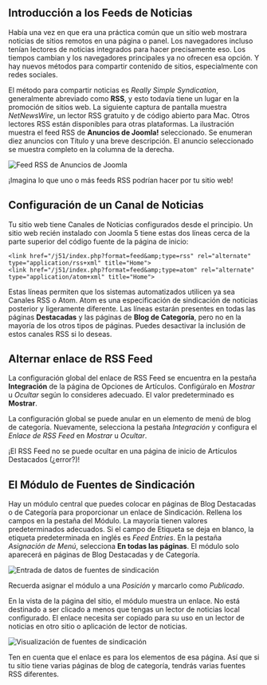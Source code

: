 <!-- Filename: jdocmanual?manual=user&heading=news&filename=news-feeds.md / Display title: Fuentes de Noticias -->

## Introducción a los Feeds de Noticias

Había una vez en que era una práctica común que un sitio web mostrara noticias de sitios remotos en una página o panel. Los navegadores incluso tenían lectores de noticias integrados para hacer precisamente eso. Los tiempos cambian y los navegadores principales ya no ofrecen esa opción. Y hay nuevos métodos para compartir contenido de sitios, especialmente con redes sociales.

El método para compartir noticias es *Really Simple Syndication*, generalmente abreviado como **RSS**, y esto todavía tiene un lugar en la promoción de sitios web. La siguiente captura de pantalla muestra *NetNewsWire*, un lector RSS gratuito y de código abierto para Mac. Otros lectores RSS están disponibles para otras plataformas. La ilustración muestra el feed RSS de **Anuncios de Joomla!** seleccionado. Se enumeran diez anuncios con Título y una breve descripción. El anuncio seleccionado se muestra completo en la columna de la derecha.

![Feed RSS de Anuncios de Joomla](../../../en/images/news-feeds/news-netnewswire-display.png "Anuncios de Joomla")

¡Imagina lo que uno o más feeds RSS podrían hacer por tu sitio web!

## Configuración de un Canal de Noticias

Tu sitio web tiene Canales de Noticias configurados desde el principio. Un sitio web recién instalado con Joomla 5 tiene estas dos líneas cerca de la parte superior del código fuente de la página de inicio:

```
<link href="/j51/index.php?format=feed&amp;type=rss" rel="alternate" type="application/rss+xml" title="Home">
<link href="/j51/index.php?format=feed&amp;type=atom" rel="alternate" type="application/atom+xml" title="Home">
```
Estas líneas permiten que los sistemas automatizados utilicen ya sea Canales RSS o Atom. Atom es una especificación de sindicación de noticias posterior y ligeramente diferente. Las líneas estarán presentes en todas las páginas **Destacadas** y las páginas de **Blog de Categoría**, pero no en la mayoría de los otros tipos de páginas. Puedes desactivar la inclusión de estos canales RSS si lo deseas.

## Alternar enlace de RSS Feed

La configuración global del enlace de RSS Feed se encuentra en la pestaña **Integración** de la página de Opciones de Artículos. Configúralo en *Mostrar* u *Ocultar* según lo consideres adecuado. El valor predeterminado es **Mostrar**.

La configuración global se puede anular en un elemento de menú de blog de categoría. Nuevamente, selecciona la pestaña *Integración* y configura el *Enlace de RSS Feed* en *Mostrar* u *Ocultar*.

¡El RSS Feed no se puede ocultar en una página de inicio de Artículos Destacados (¿error?)!

## El Módulo de Fuentes de Sindicación

Hay un módulo central que puedes colocar en páginas de Blog Destacadas o de Categoría para proporcionar un enlace de Sindicación. Rellena los campos en la pestaña del Módulo. La mayoría tienen valores predeterminados adecuados. Si el campo de Etiqueta se deja en blanco, la etiqueta predeterminada en inglés es *Feed Entries*. En la pestaña *Asignación de Menú*, selecciona **En todas las páginas**. El módulo solo aparecerá en páginas de Blog Destacadas y de Categoría.

![Entrada de datos de fuentes de sindicación](../../../en/images/news-feeds/news-syndication-feeds-form.png "Entrada de datos de fuentes de sindicación")

Recuerda asignar el módulo a una *Posición* y marcarlo como *Publicado*.

En la vista de la página del sitio, el módulo muestra un enlace. No está destinado a ser clicado a menos que tengas un lector de noticias local configurado. El enlace necesita ser copiado para su uso en un lector de noticias en otro sitio o aplicación de lector de noticias.

![Visualización de fuentes de sindicación](../../../en/images/news-feeds/news-syndication-feeds-display.png "Visualización de fuentes de sindicación")

Ten en cuenta que el enlace es para los elementos de esa página. Así que si tu sitio tiene varias páginas de blog de categoría, tendrás varias fuentes RSS diferentes.

